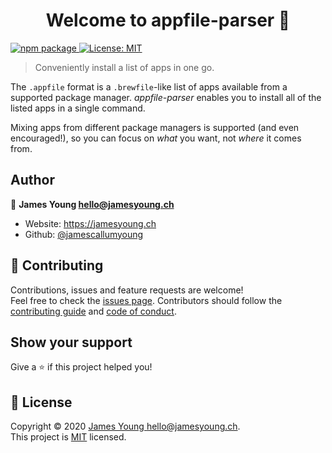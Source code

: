 <h1 align="center">Welcome to appfile-parser 👋</h1>
<p>
  <a href="https://www.npmjs.com/package/@jych/appfile-parser" target=_blank">
    <img alt="npm package" src="https://img.shields.io/npm/v/@jych/appfile-parser">
  </a>
  <a href="./LICENSE" target="_blank">
    <img alt="License: MIT" src="https://img.shields.io/badge/License-MIT-yellow.svg" />
  </a>
</p>

> Conveniently install a list of apps in one go.

The `.appfile` format is a `.brewfile`-like list of apps available from a supported package manager.
_appfile-parser_ enables you to install all of the listed apps in a single command.

Mixing apps from different package managers is supported (and even encouraged!), so you can focus on
_what_ you want, not _where_ it comes from.


## Author

👤 **James Young <hello@jamesyoung.ch>**

* Website: https://jamesyoung.ch
* Github: [@jamescallumyoung](https://github.com/jamescallumyoung)

## 🤝 Contributing

Contributions, issues and feature requests are welcome!<br />Feel free to check the
[issues page](https://github.com/jamescallumyoung/appfile-parser/issues). Contributors should follow the
[contributing guide](./CONTRIBUTING) and [code of conduct](./CODE_OF_CONDUCT).

## Show your support

Give a ⭐️ if this project helped you!

## 📝 License

Copyright © 2020 [James Young <hello@jamesyoung.ch>](https://github.com/jamescallumyoung).<br />
This project is [MIT](./LICENSE) licensed.
